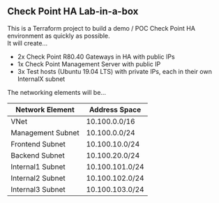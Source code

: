 ## Check Point HA Lab-in-a-box

This is a Terraform project to build a demo / POC Check Point HA environment as quickly as possible.  
It will create...

* 2x Check Point R80.40 Gateways in HA with public IPs
* 1x Check Point Management Server with public IP
* 3x Test hosts (Ubuntu 19.04 LTS) with private IPs, each in their own InternalX subnet

The networking elements will be...  

Network Element|Address Space
-|-
VNet|10.100.0.0/16
Management Subnet | 10.100.0.0/24
Frontend Subnet | 10.100.10.0/24
Backend Subnet | 10.100.20.0/24
Internal1 Subnet|10.100.101.0/24
Internal2 Subnet|10.100.102.0/24
Internal3 Subnet|10.100.103.0/24  
  
